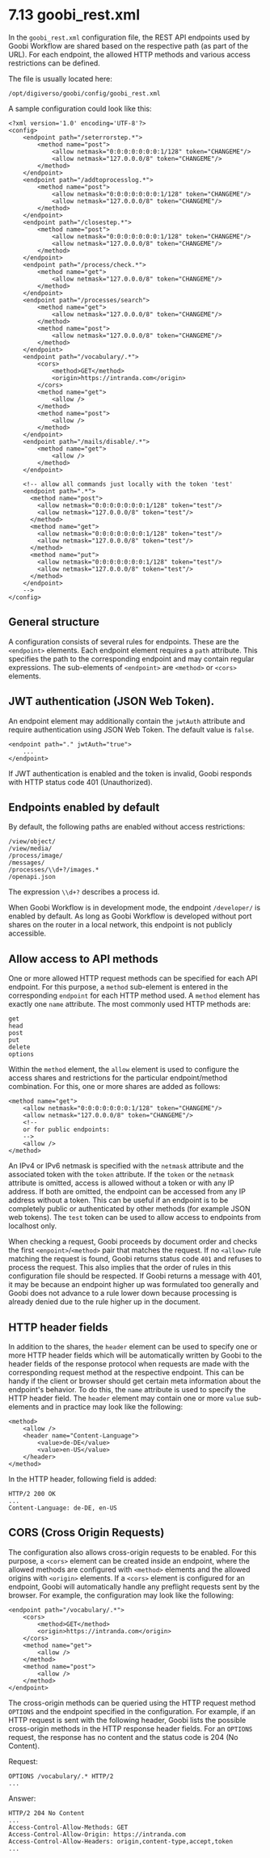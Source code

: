 # 7.13 goobi\_rest.xml

In the `goobi_rest.xml` configuration file, the REST API endpoints used by Goobi Workflow are shared based on the respective path \(as part of the URL\). For each endpoint, the allowed HTTP methods and various access restrictions can be defined.

The file is usually located here:

```text
/opt/digiverso/goobi/config/goobi_rest.xml
```

A sample configuration could look like this:

```markup
<?xml version='1.0' encoding='UTF-8'?>
<config>
    <endpoint path="/seterrorstep.*">
        <method name="post">
            <allow netmask="0:0:0:0:0:0:0:1/128" token="CHANGEME"/>
            <allow netmask="127.0.0.0/8" token="CHANGEME"/>
        </method>
    </endpoint>
    <endpoint path="/addtoprocesslog.*">
        <method name="post">
            <allow netmask="0:0:0:0:0:0:0:1/128" token="CHANGEME"/>
            <allow netmask="127.0.0.0/8" token="CHANGEME"/>
        </method>
    </endpoint>
    <endpoint path="/closestep.*">
        <method name="post">
            <allow netmask="0:0:0:0:0:0:0:1/128" token="CHANGEME"/>
            <allow netmask="127.0.0.0/8" token="CHANGEME"/>
        </method>
    </endpoint>
    <endpoint path="/process/check.*">
        <method name="get">
            <allow netmask="127.0.0.0/8" token="CHANGEME"/>
        </method>
    </endpoint>
    <endpoint path="/processes/search">
        <method name="get">
            <allow netmask="127.0.0.0/8" token="CHANGEME"/>
        </method>
        <method name="post">
            <allow netmask="127.0.0.0/8" token="CHANGEME"/>
        </method>
    </endpoint>
    <endpoint path="/vocabulary/.*">
        <cors>
            <method>GET</method>
            <origin>https://intranda.com</origin>               
        </cors>
        <method name="get">
            <allow />
        </method>
        <method name="post">
            <allow />
        </method>
    </endpoint>
    <endpoint path="/mails/disable/.*">
        <method name="get">
            <allow />
        </method>
    </endpoint>

    <!-- allow all commands just locally with the token 'test'
    <endpoint path=".*">
      <method name="post">
        <allow netmask="0:0:0:0:0:0:0:1/128" token="test"/>
        <allow netmask="127.0.0.0/8" token="test"/>
      </method>
      <method name="get">
        <allow netmask="0:0:0:0:0:0:0:1/128" token="test"/>
        <allow netmask="127.0.0.0/8" token="test"/>
      </method>
      <method name="put">
        <allow netmask="0:0:0:0:0:0:0:1/128" token="test"/>
        <allow netmask="127.0.0.0/8" token="test"/>
      </method>
    </endpoint>
    -->
</config>
```

## General structure

A configuration consists of several rules for endpoints. These are the `<endpoint>` elements. Each endpoint element requires a `path` attribute. This specifies the path to the corresponding endpoint and may contain regular expressions. The sub-elements of `<endpoint>` are `<method>` or `<cors>` elements.

## JWT authentication \(JSON Web Token\).

An endpoint element may additionally contain the `jwtAuth` attribute and require authentication using JSON Web Token. The default value is `false`.

```markup
<endpoint path="." jwtAuth="true">
    ...
</endpoint>
```

If JWT authentication is enabled and the token is invalid, Goobi responds with HTTP status code 401 \(Unauthorized\).

## Endpoints enabled by default

By default, the following paths are enabled without access restrictions:

```
/view/object/
/view/media/
/process/image/
/messages/
/processes/\\d+?/images.*
/openapi.json
```

<!---
In the expression for the operation ID there must be exactly one backslash in the GUI. This escapes the 'd'.
-->

The expression `\\d+?` describes a process id.

When Goobi Workflow is in development mode, the endpoint `/developer/` is enabled by default. As long as Goobi Workflow is developed without port shares on the router in a local network, this endpoint is not publicly accessible.

## Allow access to API methods

One or more allowed HTTP request methods can be specified for each API endpoint. For this purpose, a `method` sub-element is entered in the corresponding `endpoint` for each HTTP method used. A `method` element has exactly one `name` attribute. The most commonly used HTTP methods are:

```
get
head
post
put
delete
options
```

Within the `method` element, the `allow` element is used to configure the access shares and restrictions for the particular endpoint/method combination. For this, one or more shares are added as follows:

```markup
<method name="get">
    <allow netmask="0:0:0:0:0:0:0:1/128" token="CHANGEME"/>
    <allow netmask="127.0.0.0/8" token="CHANGEME"/>
    <!--
    or for public endpoints:
    -->
    <allow />
</method>
```

An IPv4 or IPv6 netmask is specified with the `netmask` attribute and the associated token with the `token` attribute. If the `token` or the `netmask` attribute is omitted, access is allowed without a token or with any IP address. If both are omitted, the endpoint can be accessed from any IP address without a token. This can be useful if an endpoint is to be completely public or authenticated by other methods \(for example JSON web tokens\). The `test` token can be used to allow access to endpoints from localhost only.

When checking a request, Goobi proceeds by document order and checks the first `<enpoint>`/`<method>` pair that matches the request. If no `<allow>` rule matching the request is found, Goobi returns status code `401` and refuses to process the request. This also implies that the order of rules in this configuration file should be respected. If Goobi returns a message with 401, it may be because an endpoint higher up was formulated too generally and Goobi does not advance to a rule lower down because processing is already denied due to the rule higher up in the document.

## HTTP header fields

In addition to the shares, the `header` element can be used to specify one or more HTTP header fields which will be automatically written by Goobi to the header fields of the response protocol when requests are made with the corresponding request method at the respective endpoint. This can be handy if the client or browser should get certain meta information about the endpoint's behavior. To do this, the `name` attribute is used to specify the HTTP header field. The `header` element may contain one or more `value` sub-elements and in practice may look like the following:

```markup
<method>
    <allow />
    <header name="Content-Language">
    	<value>de-DE</value>
    	<value>en-US</value>
    </header>
</method>
```

In the HTTP header, following field is added:

```
HTTP/2 200 OK
...
Content-Language: de-DE, en-US
```

## CORS \(Cross Origin Requests\)

The configuration also allows cross-origin requests to be enabled. For this purpose, a `<cors>` element can be created inside an endpoint, where the allowed methods are configured with `<method>` elements and the allowed origins with `<origin>` elements. If a `<cors>` element is configured for an endpoint, Goobi will automatically handle any preflight requests sent by the browser. For example, the configuration may look like the following:

```markup
<endpoint path="/vocabulary/.*">
    <cors>
        <method>GET</method>
        <origin>https://intranda.com</origin>               
    </cors>
    <method name="get">
        <allow />
    </method>
    <method name="post">
        <allow />
    </method>
</endpoint>
```

The cross-origin methods can be queried using the HTTP request method `OPTIONS` and the endpoint specified in the configuration. For example, if an HTTP request is sent with the following header, Goobi lists the possible cross-origin methods in the HTTP response header fields. For an `OPTIONS` request, the response has no content and the status code is 204 \(No Content\).

Request:
```
OPTIONS /vocabulary/.* HTTP/2
...
```

Answer:
```
HTTP/2 204 No Content
...
Access-Control-Allow-Methods: GET
Access-Control-Allow-Origin: https://intranda.com
Access-Control-Allow-Headers: origin,content-type,accept,token
...
```
